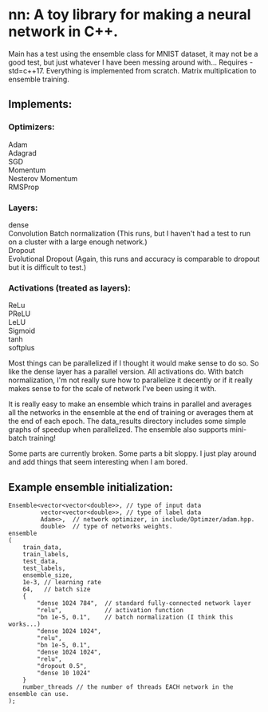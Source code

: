 # nn: A toy library for making a neural network in C++.   

Main has a test using the ensemble class for MNIST dataset, it may not be a good test, but just whatever I have been messing around with... Requires -std=c++17. Everything is implemented from scratch. Matrix multiplication to ensemble training.

## Implements:   
### Optimizers:    
Adam   
Adagrad    
SGD  
Momentum  
Nesterov Momentum  
RMSProp  
   
### Layers:  
dense    
Convolution 
Batch normalization (This runs, but I haven't had a test to run on a cluster with a large enough network.)    
Dropout  
Evolutional Dropout (Again, this runs and accuracy is comparable to dropout but it is difficult to test.)
  
### Activations (treated as layers):  
ReLu  
PReLU  
LeLU  
Sigmoid  
tanh  
softplus   
  
Most things can be parallelized if I thought it would make sense to do so. So like the dense layer has a parallel version. All activations do. With batch normalization, I'm not really sure how to parallelize it decently or if it really makes sense to for the scale of network I've been using it with.    
  
It is really easy to make an ensemble which trains in parallel and averages all the networks in the ensemble at the end of training or averages them at the end of each epoch. The data_results directory includes some simple graphs of speedup when parallelized. The ensemble also supports mini-batch training!  

Some parts are currently broken. Some parts a bit sloppy. I just play around and add things that seem interesting when I am bored.

## Example ensemble initialization:

~~~~
Ensemble<vector<vector<double>>, // type of input data  
         vector<vector<double>>, // type of label data
         Adam<>,  // network optimizer, in include/Optimzer/adam.hpp.  
         double>  // type of networks weights. 
ensemble  
(  
    train_data,  
    train_labels,  
    test_data,   
    test_labels,  
    ensemble_size,  
    1e-3, // learning rate  
    64,   // batch size  
    {  
        "dense 1024 784",  // standard fully-connected network layer   
        "relu",            // activation function  
        "bn 1e-5, 0.1",    // batch normalization (I think this works...)   
        "dense 1024 1024",  
        "relu",  
        "bn 1e-5, 0.1",  
        "dense 1024 1024",  
        "relu",  
        "dropout 0.5",  
        "dense 10 1024"  
    }  
    number_threads // the number of threads EACH network in the ensemble can use.  
);  
~~~~

